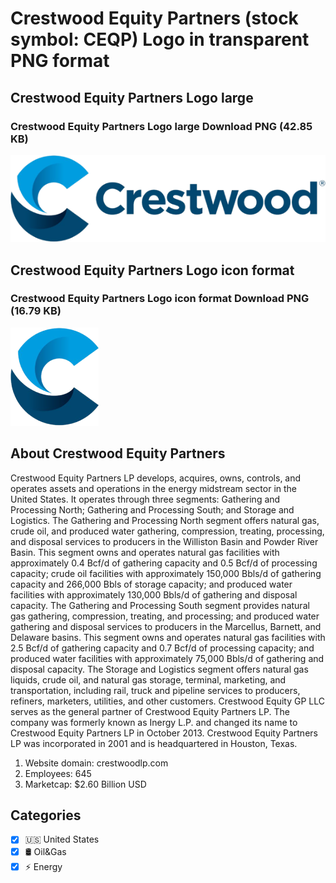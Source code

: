 # Crestwood Equity Partners (stock symbol: CEQP) Logo in transparent PNG format

## Crestwood Equity Partners Logo large

### Crestwood Equity Partners Logo large Download PNG (42.85 KB)

![Crestwood Equity Partners Logo large Download PNG (42.85 KB)](/img/orig/CEQP_BIG-3ecd394d.png)

## Crestwood Equity Partners Logo icon format

### Crestwood Equity Partners Logo icon format Download PNG (16.79 KB)

![Crestwood Equity Partners Logo icon format Download PNG (16.79 KB)](/img/orig/CEQP-a91cce48.png)

## About Crestwood Equity Partners

Crestwood Equity Partners LP develops, acquires, owns, controls, and operates assets and operations in the energy midstream sector in the United States. It operates through three segments: Gathering and Processing North; Gathering and Processing South; and Storage and Logistics. The Gathering and Processing North segment offers natural gas, crude oil, and produced water gathering, compression, treating, processing, and disposal services to producers in the Williston Basin and Powder River Basin. This segment owns and operates natural gas facilities with approximately 0.4 Bcf/d of gathering capacity and 0.5 Bcf/d of processing capacity; crude oil facilities with approximately 150,000 Bbls/d of gathering capacity and 266,000 Bbls of storage capacity; and produced water facilities with approximately 130,000 Bbls/d of gathering and disposal capacity. The Gathering and Processing South segment provides natural gas gathering, compression, treating, and processing; and produced water gathering and disposal services to producers in the Marcellus, Barnett, and Delaware basins. This segment owns and operates natural gas facilities with 2.5 Bcf/d of gathering capacity and 0.7 Bcf/d of processing capacity; and produced water facilities with approximately 75,000 Bbls/d of gathering and disposal capacity. The Storage and Logistics segment offers natural gas liquids, crude oil, and natural gas storage, terminal, marketing, and transportation, including rail, truck and pipeline services to producers, refiners, marketers, utilities, and other customers. Crestwood Equity GP LLC serves as the general partner of Crestwood Equity Partners LP. The company was formerly known as Inergy L.P. and changed its name to Crestwood Equity Partners LP in October 2013. Crestwood Equity Partners LP was incorporated in 2001 and is headquartered in Houston, Texas.

1. Website domain: crestwoodlp.com
2. Employees: 645
3. Marketcap: $2.60 Billion USD


## Categories
- [x] 🇺🇸 United States
- [x] 🛢 Oil&Gas
- [x] ⚡ Energy
